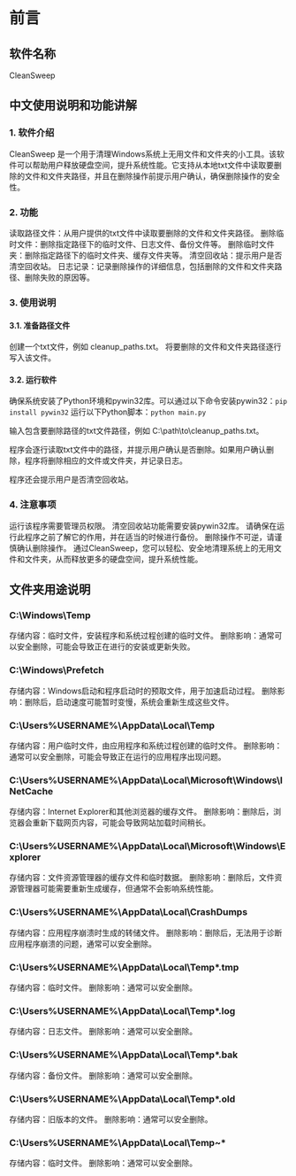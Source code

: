 # 前言

## 软件名称

CleanSweep

## 中文使用说明和功能讲解

### 1. 软件介绍

CleanSweep 是一个用于清理Windows系统上无用文件和文件夹的小工具。该软件可以帮助用户释放硬盘空间，提升系统性能。它支持从本地txt文件中读取要删除的文件和文件夹路径，并且在删除操作前提示用户确认，确保删除操作的安全性。

### 2. 功能

读取路径文件：从用户提供的txt文件中读取要删除的文件和文件夹路径。
删除临时文件：删除指定路径下的临时文件、日志文件、备份文件等。
删除临时文件夹：删除指定路径下的临时文件夹、缓存文件夹等。
清空回收站：提示用户是否清空回收站。
日志记录：记录删除操作的详细信息，包括删除的文件和文件夹路径、删除失败的原因等。

### 3. 使用说明

#### 3.1. 准备路径文件

创建一个txt文件，例如 cleanup_paths.txt。
将要删除的文件和文件夹路径逐行写入该文件。

#### 3.2. 运行软件

确保系统安装了Python环境和pywin32库。可以通过以下命令安装pywin32：`pip install pywin32`
运行以下Python脚本：`python main.py`

输入包含要删除路径的txt文件路径，例如 C:\path\to\cleanup_paths.txt。

程序会逐行读取txt文件中的路径，并提示用户确认是否删除。如果用户确认删除，程序将删除相应的文件或文件夹，并记录日志。

程序还会提示用户是否清空回收站。

### 4. 注意事项

运行该程序需要管理员权限。
清空回收站功能需要安装pywin32库。
请确保在运行此程序之前了解它的作用，并在适当的时候进行备份。
删除操作不可逆，请谨慎确认删除操作。
通过CleanSweep，您可以轻松、安全地清理系统上的无用文件和文件夹，从而释放更多的硬盘空间，提升系统性能。  

## 文件夹用途说明

### C:\Windows\Temp

存储内容：临时文件，安装程序和系统过程创建的临时文件。
删除影响：通常可以安全删除，可能会导致正在进行的安装或更新失败。

### C:\Windows\Prefetch

存储内容：Windows启动和程序启动时的预取文件，用于加速启动过程。
删除影响：删除后，启动速度可能暂时变慢，系统会重新生成这些文件。

### C:\Users%USERNAME%\AppData\Local\Temp

存储内容：用户临时文件，由应用程序和系统过程创建的临时文件。
删除影响：通常可以安全删除，可能会导致正在运行的应用程序出现问题。

### C:\Users%USERNAME%\AppData\Local\Microsoft\Windows\INetCache

存储内容：Internet Explorer和其他浏览器的缓存文件。
删除影响：删除后，浏览器会重新下载网页内容，可能会导致网站加载时间稍长。

### C:\Users%USERNAME%\AppData\Local\Microsoft\Windows\Explorer

存储内容：文件资源管理器的缓存文件和临时数据。
删除影响：删除后，文件资源管理器可能需要重新生成缓存，但通常不会影响系统性能。

### C:\Users%USERNAME%\AppData\Local\CrashDumps

存储内容：应用程序崩溃时生成的转储文件。
删除影响：删除后，无法用于诊断应用程序崩溃的问题，通常可以安全删除。

### C:\Users%USERNAME%\AppData\Local\Temp*.tmp

存储内容：临时文件。
删除影响：通常可以安全删除。

### C:\Users%USERNAME%\AppData\Local\Temp*.log

存储内容：日志文件。
删除影响：通常可以安全删除。

### C:\Users%USERNAME%\AppData\Local\Temp*.bak

存储内容：备份文件。
删除影响：通常可以安全删除。

### C:\Users%USERNAME%\AppData\Local\Temp*.old

存储内容：旧版本的文件。
删除影响：通常可以安全删除。

### C:\Users%USERNAME%\AppData\Local\Temp~*

存储内容：临时文件。
删除影响：通常可以安全删除。
